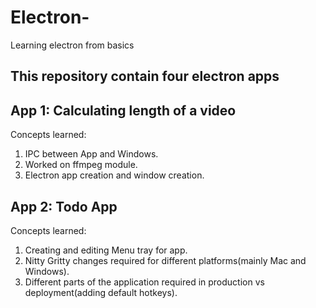 # Electron-
Learning electron from basics

## This repository contain four electron apps

## App 1: Calculating length of a video
Concepts learned:
1. IPC between App and Windows.
2. Worked on ffmpeg module.
3. Electron app creation and window creation.

## App 2: Todo App
Concepts learned:
1. Creating and editing Menu tray for app.
2. Nitty Gritty changes required for different platforms(mainly Mac and Windows).
3. Different parts of the application required in production vs deployment(adding default hotkeys).

